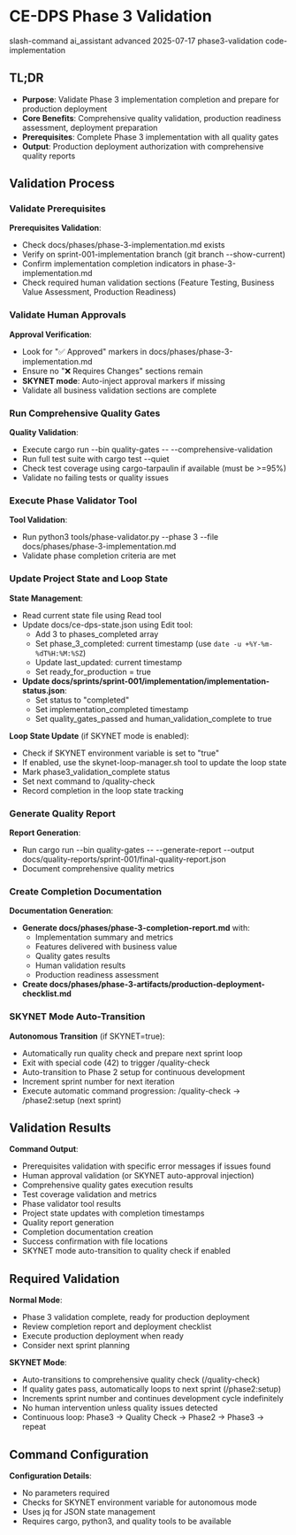 # <context>CE-DPS Phase 3 Validation</context>

<meta>
  <title>CE-DPS Phase 3 Validation</title>
  <type>slash-command</type>
  <audience>ai_assistant</audience>
  <complexity>advanced</complexity>
  <updated>2025-07-17</updated>
  <scope>phase3-validation</scope>
  <phase>code-implementation</phase>
</meta>

## <summary priority="critical">TL;DR</summary>
- **Purpose**: Validate Phase 3 implementation completion and prepare for production deployment
- **Core Benefits**: Comprehensive quality validation, production readiness assessment, deployment preparation
- **Prerequisites**: Complete Phase 3 implementation with all quality gates
- **Output**: Production deployment authorization with comprehensive quality reports

## <instructions priority="high">Validation Process</instructions>

### <step-1>Validate Prerequisites</step-1>
**Prerequisites Validation**:
- Check docs/phases/phase-3-implementation.md exists
- Verify on sprint-001-implementation branch (git branch --show-current)
- Confirm implementation completion indicators in phase-3-implementation.md
- Check required human validation sections (Feature Testing, Business Value Assessment, Production Readiness)

### <step-2>Validate Human Approvals</step-2>
**Approval Verification**:
- Look for "✅ Approved" markers in docs/phases/phase-3-implementation.md
- Ensure no "❌ Requires Changes" sections remain
- **SKYNET mode**: Auto-inject approval markers if missing
- Validate all business validation sections are complete

### <step-3>Run Comprehensive Quality Gates</step-3>
**Quality Validation**:
- Execute cargo run --bin quality-gates -- --comprehensive-validation
- Run full test suite with cargo test --quiet
- Check test coverage using cargo-tarpaulin if available (must be >=95%)
- Validate no failing tests or quality issues

### <step-4>Execute Phase Validator Tool</step-4>
**Tool Validation**:
- Run python3 tools/phase-validator.py --phase 3 --file docs/phases/phase-3-implementation.md
- Validate phase completion criteria are met

### <step-5>Update Project State and Loop State</step-5>
**State Management**:
- Read current state file using Read tool
- Update docs/ce-dps-state.json using Edit tool:
  - Add 3 to phases_completed array
  - Set phase_3_completed: current timestamp (use `date -u +%Y-%m-%dT%H:%M:%SZ`)
  - Update last_updated: current timestamp
  - Set ready_for_production = true
- **Update docs/sprints/sprint-001/implementation/implementation-status.json**:
  - Set status to "completed"
  - Set implementation_completed timestamp
  - Set quality_gates_passed and human_validation_complete to true

**Loop State Update** (if SKYNET mode is enabled):
- Check if SKYNET environment variable is set to "true"
- If enabled, use the skynet-loop-manager.sh tool to update the loop state
- Mark phase3_validation_complete status
- Set next command to /quality-check
- Record completion in the loop state tracking

### <step-6>Generate Quality Report</step-6>
**Report Generation**:
- Run cargo run --bin quality-gates -- --generate-report --output docs/quality-reports/sprint-001/final-quality-report.json
- Document comprehensive quality metrics

### <step-7>Create Completion Documentation</step-7>
**Documentation Generation**:
- **Generate docs/phases/phase-3-completion-report.md** with:
  - Implementation summary and metrics
  - Features delivered with business value
  - Quality gates results
  - Human validation results
  - Production readiness assessment
- **Create docs/phases/phase-3-artifacts/production-deployment-checklist.md**

### <step-8>SKYNET Mode Auto-Transition</step-8>
**Autonomous Transition** (if SKYNET=true):
- Automatically run quality check and prepare next sprint loop
- Exit with special code (42) to trigger /quality-check
- Auto-transition to Phase 2 setup for continuous development
- Increment sprint number for next iteration
- Execute automatic command progression: /quality-check → /phase2:setup (next sprint)

## <expected-output priority="medium">Validation Results</expected-output>

**Command Output**:
- Prerequisites validation with specific error messages if issues found
- Human approval validation (or SKYNET auto-approval injection)
- Comprehensive quality gates execution results
- Test coverage validation and metrics
- Phase validator tool results
- Project state updates with completion timestamps
- Quality report generation
- Completion documentation creation
- Success confirmation with file locations
- SKYNET mode auto-transition to quality check if enabled

## <human-actions priority="high">Required Validation</human-actions>

**Normal Mode**:
- Phase 3 validation complete, ready for production deployment
- Review completion report and deployment checklist
- Execute production deployment when ready
- Consider next sprint planning

**SKYNET Mode**:
- Auto-transitions to comprehensive quality check (/quality-check)
- If quality gates pass, automatically loops to next sprint (/phase2:setup)
- Increments sprint number and continues development cycle indefinitely
- No human intervention unless quality issues detected
- Continuous loop: Phase3 → Quality Check → Phase2 → Phase3 → repeat

## <parameters priority="low">Command Configuration</parameters>
**Configuration Details**:
- No parameters required
- Checks for SKYNET environment variable for autonomous mode
- Uses jq for JSON state management
- Requires cargo, python3, and quality tools to be available